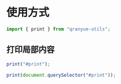 # 使用方式

```ts
import { print } from "qranyue-utils";
```

## 打印局部内容

```ts
print("#print");

print(document.querySelector("#print"));
```
